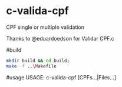 # c-valida-cpf
CPF single or multiple validation

Thanks to @eduardoedson for Validar CPF.c

#build 

```bash
mkdir build && cd build;
make -f ..\Makefile
```
#usage
USAGE: c-valida-cpf [CPFs...|Files...]